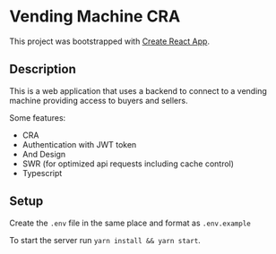 # Vending Machine CRA

This project was bootstrapped with [Create React App](https://github.com/facebook/create-react-app).

## Description

This is a web application that uses a backend to connect to a vending machine providing access to buyers and sellers.

Some features:

- CRA
- Authentication with JWT token
- And Design
- SWR (for optimized api requests including cache control)
- Typescript

## Setup

Create the `.env` file in the same place and format as `.env.example`

To start the server run `yarn install && yarn start`.
